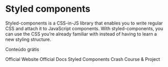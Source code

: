 # Styled components

Styled-components is a CSS-in-JS library that enables you to write regular CSS and attach it to JavaScript components. With styled-components, you can use the CSS you’re already familiar with instead of having to learn a new styling structure.

<ResourceGroupTitle>Conteúdo grátis</ResourceGroupTitle>

<BadgeLink colorScheme='blue' badgeText='Read' href='https://styled-components.com/'>Official Website</BadgeLink>
<BadgeLink colorScheme='blue' badgeText='Read' href='https://styled-components.com/docs'>Official Docs</BadgeLink>
<BadgeLink badgeText='Watch' href='https://www.youtube.com/watch?v=02zO0hZmwnw'>Styled Components Crash Course & Project</BadgeLink>
